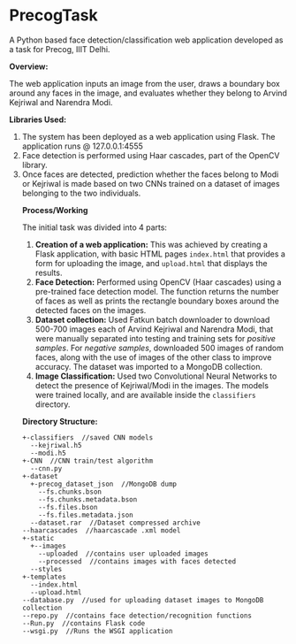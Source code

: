 # PrecogTask

A Python based face detection/classification web application developed as a task for Precog, IIIT Delhi.

<b>Overview:</b>

The web application inputs an image from the user, draws a boundary box around any faces in the image, and evaluates whether they belong to Arvind Kejriwal and Narendra Modi.

<b>Libraries Used:</b>

<ol><li>The system has been deployed as a web application using Flask. The application runs @ 127.0.0.1:4555
<li>Face detection is performed using Haar cascades, part of the OpenCV library.
<li>Once faces are detected, prediction whether the faces belong to Modi or Kejriwal is made based on two CNNs trained on a dataset of images belonging to the two individuals.

<b>Process/Working</b>

The initial task was divided into 4 parts:

1. <b>Creation of a web application:</b> This was achieved by creating a Flask application, with basic HTML pages `index.html` that provides a form for uploading the image, and `upload.html` that displays the results.
2. <b>Face Detection:</b> Performed using OpenCV (Haar cascades) using a pre-trained face detection model. The function returns the number of faces as well as prints the rectangle boundary boxes around the detected faces on the images.
3. <b>Dataset collection:</b> Used Fatkun batch downloader to download 500-700 images each of Arvind Kejriwal and Narendra Modi, that were manually separated into testing and training sets for <i>positive samples</i>. For <i>negative samples</i>, downloaded 500 images of random faces, along with the use of images of the other class to improve accuracy. The dataset was imported to a MongoDB collection.
4. <b>Image Classification:</b> Used two Convolutional Neural Networks to detect the presence of Kejriwal/Modi in the images. The models were trained locally, and are available inside the `classifiers` directory.

<b>Directory Structure:</b>

```
+-classifiers  //saved CNN models
  --kejriwal.h5
  --modi.h5
+-CNN  //CNN train/test algorithm
  --cnn.py
+-dataset 
  +-precog_dataset_json  //MongoDB dump
    --fs.chunks.bson
    --fs.chunks.metadata.bson
    --fs.files.bson
    --fs.files.metadata.json
  --dataset.rar  //Dataset compressed archive
--haarcascades  //haarcascade .xml model
+-static
  +--images
    --uploaded  //contains user uploaded images
    --processed  //contains images with faces detected
  --styles
+-templates
  --index.html
  --upload.html
--database.py  //used for uploading dataset images to MongoDB collection
--repo.py  //contains face detection/recognition functions
--Run.py  //contains Flask code
--wsgi.py  //Runs the WSGI application
```
